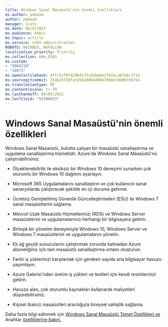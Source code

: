 ```yaml
---
title: Windows Sanal Masaüstü'nin önemli özellikleri
ms.author: pebaum
author: pebaum
manager: scotv
ms.date: 04/5/2021
ms.audience: Admin
ms.topic: article
ms.service: o365-administration
ROBOTS: NOINDEX, NOFOLLOW
localization_priority: Priority
ms.collection: Adm_O365
ms.custom:
- "9004219"
- "10872"
ms.openlocfilehash: 47fc51f9742964175c826e6e1fb1bca87e6cf71b
ms.sourcegitcommit: 254b25150fa326628084d08479b0e7dd8b7d479a
ms.translationtype: MT
ms.contentlocale: tr-TR
ms.lasthandoff: 04/05/2021
ms.locfileid: "51596023"
---
```

# <a name="key-capabilities-of-windows-virtual-desktop"></a>Windows Sanal Masaüstü'nin önemli özellikleri


Windows Sanal Masaüstü, bulutta çalışan bir masaüstü sanallaştırma ve uygulama sanallaştırma hizmetidir. Azure'da Windows Sanal Masaüstü'nü çalıştırabilirsiniz:

- Ölçeklenebilirlik ile eksiksiz bir Windows 10 deneyimi sunarken çok oturumlu bir Windows 10 dağıtımı ayarlayın.

- Microsoft 365 Uygulamalarını sanallaştırın ve çok kullanıcılı sanal senaryolarda çalıştıracak şekilde en iyi duruma getirme.

- Ücretsiz Genişletilmiş Güvenlik Güncelleştirmeleri (ESU) ile Windows 7 sanal masaüstlerini sağlama.

- Mevcut Uzak Masaüstü Hizmetlerinizi (RDS) ve Windows Server masaüstlerini ve uygulamalarınızı herhangi bir bilgisayara getirin.

- Birleşik bir yönetim deneyimiyle Windows 10, Windows Server ve Windows 7 masaüstlerini ve uygulamalarını yönetin. 

- Ek ağ geçidi sunucularını çalıştırmak zorunda kalmadan Azure aboneliğiniz için tam masaüstü sanallaştırma ortamı oluşturun.

- Farklı iş yüklerinizi karşılamak için gereken sayıda ana bilgisayar havuzu yayımlayın.

- Azure Galerisi'nden üretim iş yükleri ve testleri için kendi resimlerinizi getirin. 

- Havuza alan, çok oturumlu kaynakları kullanarak maliyetleri düşürebilirsiniz. 

- Kişisel (kalıcı) masaüstleri aracılığıyla bireysel sahiplik sağlama.

Daha fazla bilgi edinmek için [Windows Sanal Masaüstü Temel Özellikleri ve](https://go.microsoft.com/fwlink/?linkid=2127033) Anahtar [özelliklerine bakın.](https://docs.microsoft.com/azure/virtual-desktop/overview#key-capabilities)